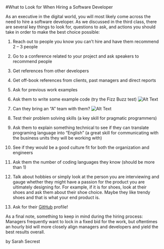 #What to Look for When Hiring a Software Developer

As an executive in the digital world, you will most likely come across the need to hire a software developer.
As we discussed in the third class, there are several key things to look for, questions to ask, and actions you should take in order to make the best choice possible:

1. Reach out to people you know you can’t hire and have them recommend 2 – 3 people

2. Go to a conference related to your project and ask speakers to recommend people

3. Get references from other developers

4. Get off-book references from clients, past managers and direct reports

5. Ask for previous work examples

6. Ask them to write some example code (try the Fizz Buzz test)
![Alt Text](http://programmingnotes.freeweq.com/wp-content/uploads/2012/05/FizzBuzz.jpg)

7. Can they bring an “A” team with them?
![Alt Text](http://www.nbc.com/sites/nbcunbc/files/files/NBC-The-A-Team-Keyart.jpg)

8. Test their problem solving skills (a key skill for pragmatic programmers)

9. Ask them to explain something technical to see if they can translate programing language into “English” (a great skill for communicating with the business units they will be working with)

10. See if they would be a good culture fit for both the organization and engineers

11. Ask them the number of coding languages they know (should be more than 1)

12. Talk about hobbies or simply look at the person you are interviewing and gauge whether they might have a passion for the product you are ultimately designing for. For example, if it is for shoes, look at their shoes and ask them about their shoe choice. Maybe they like trendy shoes and that is what your end product is.

13. Ask for their [GitHub](www.github.com) profile!

As a final note, something to keep in mind during the hiring process: Managers frequently want to lock in a fixed bid for the work, but oftentimes an hourly bid will more closely align managers and developers and yield the best results overall.

by Sarah Secrest
